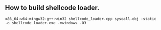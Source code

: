 ## How to build shellcode loader.

```
x86_64-w64-mingw32-g++-win32 shellcode_loader.cpp syscall.obj -static -o shellcode_loader.exe -mwindows -O3
```